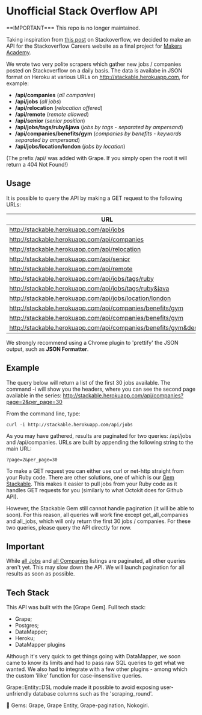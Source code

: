 Unofficial Stack Overflow API
=============================
==IMPORTANT=== This repo is no longer maintained.

Taking inspiration from [this post] on Stackoverflow, we decided to make an API for the Stackoverflow Careers website as a final project for [Makers Academy]. 

We wrote two very polite scrapers which gather new jobs / companies posted on Stackoverflow on a daily basis. The data is availabe in JSON format on Heroku at various URLs on http://stackable.herokuapp.com, for example: 

- **/api/companies** (*all companies*)
- **/api/jobs**  (*all jobs*)
- **/api/relocation** (*relocation offered*)
- **/api/remote** (*remote allowed*)
- **/api/senior** (*senior position*)
- **/api/jobs/tags/ruby&java** (*jobs by tags - separated by ampersand*)
- **/api/companies/benefits/gym** (*companies by benefits - keywords separated by ampersand*)
- **/api/jobs/location/london** (*jobs by location*)

(The prefix /api/ was added with Grape. If you simply open the root it will return a 404 Not Found!)

Usage
-----
It is possible to query the API by making a GET request to the following URLs:

| URL | Paginated? |
| ---- | :------: |
| http://stackable.herokuapp.com/api/jobs | Yes |
| http://stackable.herokuapp.com/api/companies | Yes |
| http://stackable.herokuapp.com/api/relocation | No |
| http://stackable.herokuapp.com/api/senior | No |
| http://stackable.herokuapp.com/api/remote | No |
| http://stackable.herokuapp.com/api/jobs/tags/ruby | No |
| http://stackable.herokuapp.com/api/jobs/tags/ruby&java | No |
| http://stackable.herokuapp.com/api/jobs/location/london | No |
| http://stackable.herokuapp.com/api/companies/benefits/gym | No |
| http://stackable.herokuapp.com/api/companies/benefits/gym | No |
| http://stackable.herokuapp.com/api/companies/benefits/gym&dental | No |

We strongly recommend using a Chrome plugin to 'prettify' the JSON output, such as **JSON Formatter**.

Example
------
The query below will return a list of the first 30 jobs available. The command -i will show you the headers, where you can see the second page available in the series: http://stackable.herokuapp.com/api/companies?page=2&per_page=30

From the command line, type:

```
curl -i http://stackable.herokuapp.com/api/jobs
```
As you may have gathered, results are paginated for two queries: /api/jobs and /api/companies. URLs are built by appending the following string to the main URL:

```
?page=2&per_page=30
```
To make a GET request you can either use curl or net-http straight from your Ruby code. There are other solutions, one of which is our [Gem Stackable]. This makes it easier to pull jobs from your Ruby code as it handles GET requests for you (similarly to what Octokit does for Github API).

However, the Stackable Gem still cannot handle pagination (it will be able to soon). For this reason, all queries will work fine except get_all_companies and all_jobs, which will only return the first 30 jobs / companies. For these two queries, please query the API directly for now.

Important
---------
While [all Jobs] and [all Companies] listings are paginated, all other queries aren't yet. This may slow down the API. We will launch pagination for all results as soon as possible. 

Tech Stack
----------

This API was built with the [Grape Gem]. Full tech stack:

- Grape;
- Postgres;
- DataMapper;
- Heroku;
- DataMapper plugins

Although it's very quick to get things going with DataMapper, we soon came to know its limits and had to pass raw SQL queries to get what we wanted. We also had to integrate with a few other plugins - among which the custom 'ilike' function for case-insensitive queries.

Grape::Entity::DSL module made it possible to avoid exposing user-unfriendly database columns such as the 'scraping_round'.

:small_red_triangle_down: Gems: Grape, Grape Entity, Grape-pagination, Nokogiri.

[this post]: http://meta.stackoverflow.com/questions/158005/stackoverflow-careers-api
[all Jobs]: http://stackable.herokuapp.com/api/jobs
[all Companies]: http://stackable.herokuapp.com/api/companies
[Gem Stackable]: https://github.com/mfisher90/stackable
[Grape]: https://github.com/intridea/grape
[Makers Academy]: http://www.makersacademy.com/
